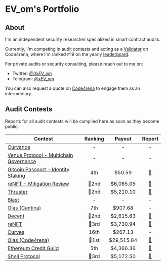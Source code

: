 # EV_om's Portfolio

## About

I'm an independent security researcher specialized in smart contract audits.

Currently, I'm competing in audit contests and acting as a [Validator](https://docs.code4rena.com/roles/certified-contributors/validators) on Code4rena, where I'm ranked #19 on the yearly [leaderboard](https://code4rena.com/leaderboard).

For private audits or security consulting, please reach out to me on:

- Twitter: [*@0xEV_om*](https://twitter.com/0xEV_om) 
- Telegram: [*@xEV_om*](https://t.me/xEV_om)

You can also request a quote on [Code4rena](https://code4rena.com/@EV_om) to engage them as an intermediary.

## Audit Contests

Reports for all audit contests will be compiled here as soon as they become public.

| Contest | Ranking | Payout | Report |
| - | :-: | :-: | :-: |
| [Curvance](https://cantina.xyz/competitions/ac757733-81a4-43c7-8f49-17c5b135cdff) | - | - | - |
| [Venus Protocol - Multichain Governance](https://cantina.xyz/competitions/ddf86a5c-6f63-430f-aadc-d8742b4b1bcf) | - | - | - |
| [Gitcoin Passport - Identity Staking](https://code4rena.com/audits/2024-03-gitcoin-passport-identity-staking-invitational) | 4th | $50.59 | [📄](code4rena/2024-03-gitcoin.md) |
| [reNFT - Mitigation Review](https://code4rena.com/audits/2024-02-renft-mitigation-review) | 🥈2nd | $6,065.05 | [📄](code4rena/2024-02-renft-mitigation.md) |
| [Thruster](https://code4rena.com/audits/2024-02-thruster-invitational) | 🥈2nd | $5,210.10 | [📄](code4rena/2024-02-thruster.md) |
| [Blast](https://cantina.xyz/competitions/c90131b4-5c7c-4ebc-a1f3-8002d219bfe0) | - | - | - |
| [Olas (Cantina)](https://cantina.xyz/competitions/829164bf-7fba-4b84-a6b8-76652205bd97) | 7th | $907.68 | - |
| [Decent](https://code4rena.com/audits/2024-01-decent) | 🥈2nd | $2,615.63 | [📄](code4rena/2024-01-decent.md) |
| [reNFT](https://code4rena.com/audits/2024-01-renft) | 🥉3rd | $3,730.94 | [📄](code4rena/2024-02-renft.md) |
| [Curves](https://code4rena.com/audits/2024-01-curves) | 16th | $267.13 | - |
| [Olas (Code4rena)](https://code4rena.com/audits/2023-12-olas) | 🥇1st | $29,515.84 | [📄](code4rena/2023-12-autonolas.md) |
| [Ethereum Credit Guild](https://code4rena.com/audits/2023-12-ethereum-credit-guild) | 5th | $4,366.36 | [📄](code4rena/2023-12-ethereumcreditguild.md) |
| [Shell Protocol](https://code4rena.com/audits/2023-11-shell-protocol) | 🥉3rd | $5,172.50 | [📄](code4rena/2023-11-shellprotocol.md) |
